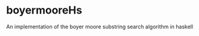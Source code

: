 boyermooreHs
============

An implementation of the boyer moore substring search algorithm in haskell
